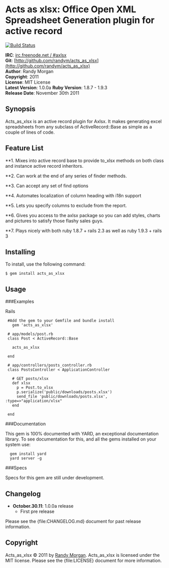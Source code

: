 Acts as xlsx: Office Open XML Spreadsheet Generation plugin for active record
====================================
[![Build Status](https://secure.travis-ci.org/randym/acts_as_xlsx.png)](http://travis-ci.org/randym/acts_as_xlsx/)

**IRC**:          [irc.freenode.net / #axlsx](irc://irc.freenode.net/axlsx)    
**Git**:          [http://github.com/randym/acts_as_xlsx](http://github.com/randym/acts_as_xlsx)   
**Author**:       Randy Morgan   
**Copyright**:    2011      
**License**:      MIT License      
**Latest Version**: 1.0.0a
**Ruby Version**: 1.8.7 - 1.9.3  
**Release Date**: November 30th 2011     

Synopsis
--------

Acts_as_xlsx is an active record plugin for Axlsx. It makes generating excel spreadsheets from any subclass of ActiveRecord::Base as simple as a couple of lines of code.

Feature List
------------
                                                                              
**1. Mixes into active record base to provide to_xlsx methods on both class and instance active record inheritors.

**2. Can work at the end of any series of finder methods.
                                                         
**3. Can accept any set of find options                     

**4. Automates localization of column heading with i18n support

**5. Lets you specify columns to exclude from the report.

**6. Gives you access to the axlsx package so you can add styles, charts and pictures to satisfy those flashy sales guys.

**7. Plays nicely with both ruby 1.8.7 + rails 2.3 as well as ruby 1.9.3 + rails 3

Installing
----------

To install, use the following command:

    $ gem install acts_as_xlsx
    
Usage
-----

###Examples

Rails 

     #Add the gem to your Gemfile and bundle install
       gem 'acts_as_xlsx'

     # app/models/post.rb
     class Post < ActiveRecord::Base
     
       acts_as_xlsx

     end

     # app/controllers/posts_controller.rb
     class PostsController < ApplicationController

       # GET posts/xlsx     
       def xlsx
         p = Post.to_xlsx
         p.serialize('public/downloads/posts.xlsx')
         send_file 'public/downloads/posts.xlsx', :type=>"application/xlsx"
       end

     end

###Documentation

This gem is 100% documented with YARD, an exceptional documentation library. To see documentation for this, and all the gems installed on your system use:

      gem install yard
      yard server -g


###Specs

Specs for this gem are still under development.
 
Changelog
---------
- **October.30.11**: 1.0.0a release
  - First pre release
 
Please see the {file:CHANGELOG.md} document for past release information.


Copyright
---------

Acts_as_xlsx &copy; 2011 by [Randy Morgan](mailto:digial.ipseity@gmail.com). Acts_as_xlsx is 
licensed under the MIT license. Please see the {file:LICENSE} document for more information.
